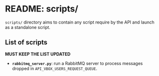 # README: scripts/

`scripts/` directory aims to contain any script require by the API and launch as a standalone script.

## List of scripts

**MUST KEEP THE LIST UPDATED**

- **`rabbitmq_server.py`**: run a RabbitMQ server to process messages dropped in `API_VBOX_USERS_REQUEST_QUEUE`.